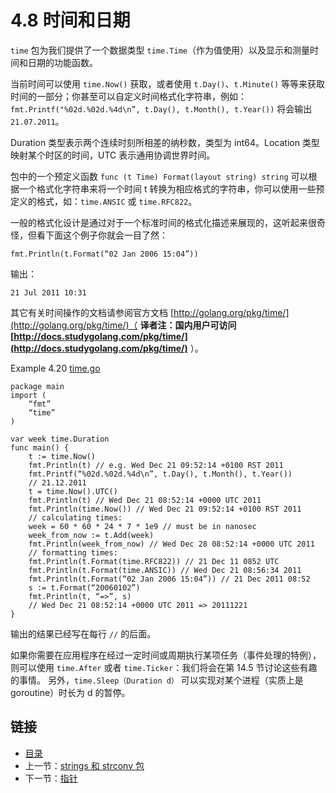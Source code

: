 # 4.8 时间和日期

`time` 包为我们提供了一个数据类型 `time.Time`（作为值使用）以及显示和测量时间和日期的功能函数。

当前时间可以使用 `time.Now()` 获取，或者使用 `t.Day()`、`t.Minute()` 等等来获取时间的一部分；你甚至可以自定义时间格式化字符串，例如： `fmt.Printf("%02d.%02d.%4d\n”, t.Day(), t.Month(), t.Year())` 将会输出 `21.07.2011`。

Duration 类型表示两个连续时刻所相差的纳秒数，类型为 int64。Location 类型映射某个时区的时间，UTC 表示通用协调世界时间。

包中的一个预定义函数 `func (t Time) Format(layout string) string` 可以根据一个格式化字符串来将一个时间 t 转换为相应格式的字符串，你可以使用一些预定义的格式，如：`time.ANSIC` 或 `time.RFC822`。 

一般的格式化设计是通过对于一个标准时间的格式化描述来展现的，这听起来很奇怪，但看下面这个例子你就会一目了然：

	fmt.Println(t.Format(“02 Jan 2006 15:04”)) 

输出：

	21 Jul 2011 10:31

其它有关时间操作的文档请参阅官方文档 [http://golang.org/pkg/time/](http://golang.org/pkg/time/)（ **译者注：国内用户可访问 [http://docs.studygolang.com/pkg/time/](http://docs.studygolang.com/pkg/time/)** ）。

Example 4.20 [time.go](examples/chapter_4/time.go)

	package main
	import (
		“fmt”
		“time”
	)

	var week time.Duration
	func main() {
		t := time.Now()
		fmt.Println(t) // e.g. Wed Dec 21 09:52:14 +0100 RST 2011
		fmt.Printf(“%02d.%02d.%4d\n”, t.Day(), t.Month(), t.Year())
		// 21.12.2011
		t = time.Now().UTC()
		fmt.Println(t) // Wed Dec 21 08:52:14 +0000 UTC 2011
		fmt.Println(time.Now()) // Wed Dec 21 09:52:14 +0100 RST 2011
		// calculating times:
		week = 60 * 60 * 24 * 7 * 1e9 // must be in nanosec
		week_from_now := t.Add(week)
		fmt.Println(week_from_now) // Wed Dec 28 08:52:14 +0000 UTC 2011
		// formatting times:
		fmt.Println(t.Format(time.RFC822)) // 21 Dec 11 0852 UTC
		fmt.Println(t.Format(time.ANSIC)) // Wed Dec 21 08:56:34 2011
		fmt.Println(t.Format(“02 Jan 2006 15:04”)) // 21 Dec 2011 08:52
		s := t.Format(“20060102”)
		fmt.Println(t, “=>”, s)
		// Wed Dec 21 08:52:14 +0000 UTC 2011 => 20111221
	}

输出的结果已经写在每行 `//` 的后面。

如果你需要在应用程序在经过一定时间或周期执行某项任务（事件处理的特例），则可以使用 `time.After` 或者 `time.Ticker`：我们将会在第 14.5 节讨论这些有趣的事情。 另外，`time.Sleep（Duration d）` 可以实现对某个进程（实质上是 goroutine）时长为 d 的暂停。

## 链接

- [目录](directory.md)
- 上一节：[strings 和 strconv 包](04.7.md)
- 下一节：[指针](04.9.md)